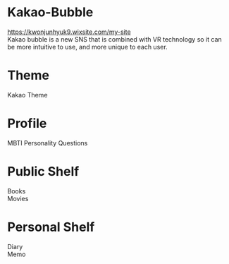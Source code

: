# Kakao-Bubble
https://kwonjunhyuk9.wixsite.com/my-site  
Kakao bubble is a new SNS that is combined with VR technology so it can be more intuitive to use, and more unique to each user.

# Theme
Kakao Theme

# Profile
MBTI
Personality Questions

# Public Shelf
Books  
Movies  

# Personal Shelf 
Diary  
Memo
